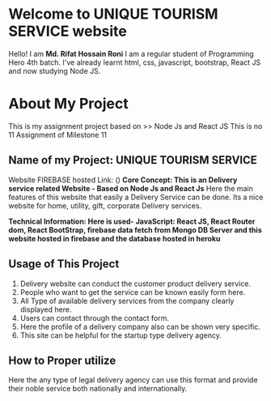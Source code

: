 # Welcome to UNIQUE TOURISM SERVICE website
Hello! I am **Md. Rifat Hossain Roni**
I am a regular student of Programming Hero 4th batch.
I've already learnt html, css, javascript, bootstrap, React JS and now studying Node JS.

# About My Project
This is my assignment project based on >> Node Js and React JS
This is no 11 Assignment of Milestone 11

## Name of my Project: UNIQUE TOURISM SERVICE
Website FIREBASE hosted Link: ()
**Core Concept: This is an Delivery service related Website - Based on Node Js and React Js**
Here the main features of this website that easily  a Delivery Service can be done. Its a nice website for home, utility, gift, corporate Delivery services.

**Technical Information: Here is used- JavaScript: React JS, React Router dom, React BootStrap, firebase data fetch from Mongo DB Server and this website hosted in firebase and the database hosted in heroku**

## Usage of This Project
1. Delivery website can conduct the customer product delivery service.
2. People who want to get the service can be known easily form here.
3. All Type of available delivery services from the company clearly displayed here.
4. Users can contact through the contact form.
5. Here the profile of a delivery company also can be shown very specific.
6. This site can be helpful for the startup type delivery agency.

## How to Proper utilize
Here the any type of legal delivery agency can use this format and provide their noble service both nationally and internationally.